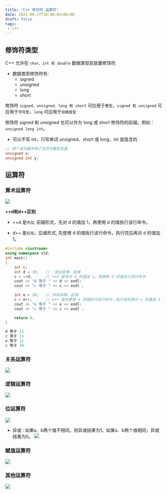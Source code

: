 ```yaml
---
title: "C++ 修饰符 运算符"
date: 2021-09-27T16:40:03+08:00
draft: false
tags:
 - c++
---
```

## 修饰符类型
C++ 允许在 `char、int 和 double` 数据类型前放置修饰符.
- 数据类型修饰符有:
  - signed
  - unsigned
  - long
  - short

修饰符 `signed、unsigned、long 和 short` 可应用于`整型`，`signed 和 unsigned` 可应用于`字符型`，`long` 可应用于`双精度型`

修饰符 signed 和 unsigned 也可以作为 long 或 short 修饰符的前缀。例如：`unsigned long int`。

- 可以不写 int，只写单词 unsigned、short 或 long，int 是隐含的
```c++
// 两个语句都声明了无符号整型变量
unsigned x;
unsigned int y;
```

## 运算符

### 算术运算符
![](https://gtd-imgs-md.oss-cn-beijing.aliyuncs.com/imgs/20210927165158.png)

**++d和d++区别**
- ++d 是`先加`, 前缀形式，先对 d 的值加 1，再使用 d 的值执行该行命令。

- d++ 是`后加`，后缀形式, 先使用 d 的值执行该行命令，执行完后再对 d 的值加 1。
```c++
#include <iostream>
using namespace std;
int main()
{
    int c;
    int d = 10;   //  测试自增、自减
    c = ++d;      // ++d 是先对 d 的值加 1，再使用 d 的值执行该行命令
    cout << "d 等于 " << d << endl;
    cout << "c 等于 " << c << endl ;

    int e = 10;   // 测试自增、自减  
    c = e++;      // e++ 是先使用 e 的值执行该行命令，执行完后再对 e 的值加 1
    cout << "e 等于 " << e << endl;
    cout << "c 等于 " << c << endl ;

    return 0;
}

d 等于 11
c 等于 11
e 等于 11
c 等于 10
```
### 关系运算符
![](https://gtd-imgs-md.oss-cn-beijing.aliyuncs.com/imgs/20210927165819.png)

### 逻辑运算符
![](https://gtd-imgs-md.oss-cn-beijing.aliyuncs.com/imgs/20210927165916.png)

### 位运算符
![](https://gtd-imgs-md.oss-cn-beijing.aliyuncs.com/imgs/20210927170702.png)
- 异或 : 如果a、b两个值不相同，则异或结果为1。如果a、b两个值相同，异或结果为0。
![](https://gtd-imgs-md.oss-cn-beijing.aliyuncs.com/imgs/20210927170254.png)

### 赋值运算符
![](https://gtd-imgs-md.oss-cn-beijing.aliyuncs.com/imgs/20210927170751.png)

### 其他运算符
![](https://gtd-imgs-md.oss-cn-beijing.aliyuncs.com/imgs/20210927170924.png)